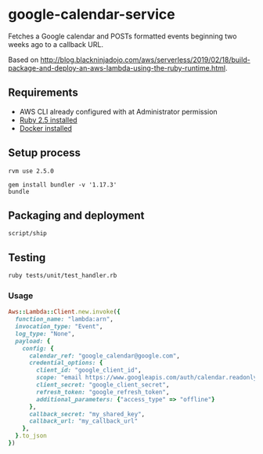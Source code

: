 # google-calendar-service

Fetches a Google calendar and POSTs formatted events beginning two weeks ago to a callback URL.

Based on http://blog.blackninjadojo.com/aws/serverless/2019/02/18/build-package-and-deploy-an-aws-lambda-using-the-ruby-runtime.html.

## Requirements

* AWS CLI already configured with at Administrator permission
* [Ruby 2.5 installed](https://www.ruby-lang.org/en/documentation/installation/)
* [Docker installed](https://www.docker.com/community-edition)

## Setup process

`rvm use 2.5.0`

```
gem install bundler -v '1.17.3'
bundle
```

## Packaging and deployment

```script/ship```

## Testing

```bash
ruby tests/unit/test_handler.rb
```

### Usage

```ruby
Aws::Lambda::Client.new.invoke({
  function_name: "lambda:arn",
  invocation_type: "Event",
  log_type: "None",
  payload: {
    config: {
      calendar_ref: "google_calendar@google.com",
      credential_options: {
        client_id: "google_client_id",
        scope: "email https://www.googleapis.com/auth/calendar.readonly",
        client_secret: "google_client_secret",
        refresh_token: "google_refresh_token",
        additional_parameters: {"access_type" => "offline"}
      },
      callback_secret: "my_shared_key",
      callback_url: "my_callback_url"
    },
  }.to_json
})
```
